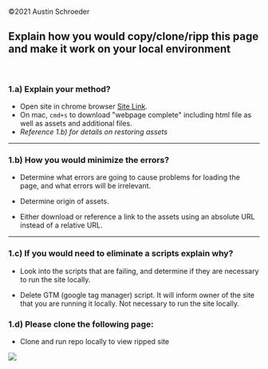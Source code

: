 &copy;2021 Austin Schroeder
<br>

## Explain how you would copy/clone/ripp this page and make it work on your local environment

<br>

### 1.a) Explain your method?<br>

- Open site in chrome browser
  [Site Link](https://www.beautystatcosmetics.com/en/pre-6.html).
  <br>
- On mac, `cmd+s` to download "webpage complete" including html file as well as assets and additional files.<br>
- _Reference 1.b) for details on restoring assets_

---

### 1.b) How you would minimize the errors?

- Determine what errors are going to cause problems for loading the page, and what errors will be irrelevant.
  
- Determine origin of assets.
  
- Either download or reference a link to the assets using an absolute URL instead of a relative URL.
  

---

### 1.c) If you would need to eliminate a scripts explain why?

- Look into the scripts that are failing, and determine if they are necessary to run the site locally.

- Delete GTM (google tag manager) script. It will inform owner of the site that you are running it locally. Not necessary to run the site locally.

### 1.d) Please clone the following page:

- Clone and run repo locally to view ripped site
  
![](https://i.imgur.com/lc1cZEB.png)

